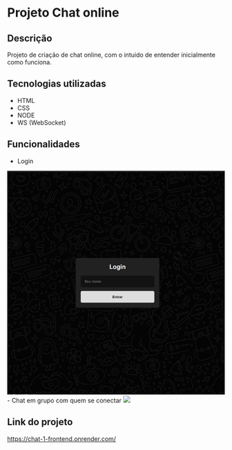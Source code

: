 # Projeto Chat online

## Descrição
Projeto de criação de chat online, com o intuido de entender inicialmente como funciona.


## Tecnologias utilizadas

- HTML
- CSS
- NODE
- WS (WebSocket)

## Funcionalidades
- Login
<img src="./telas_projeto/login.png">
- Chat em grupo com quem se conectar
<img src="./telas_projeto/conversar.png">

## Link do projeto

https://chat-1-frontend.onrender.com/